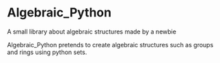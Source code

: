 # Algebraic_Python
A small library about algebraic structures made by a newbie

Algebraic_Python pretends to create algebraic structures such as groups and rings using python sets.

